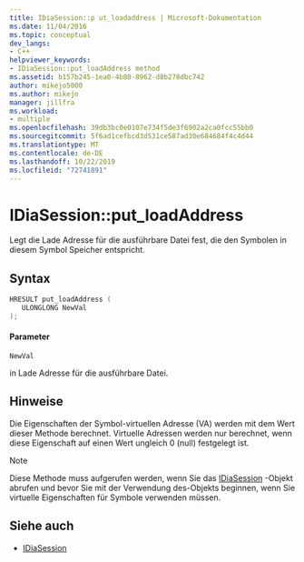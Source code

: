 ```yaml
---
title: IDiaSession::p ut_loadaddress | Microsoft-Dokumentation
ms.date: 11/04/2016
ms.topic: conceptual
dev_langs:
- C++
helpviewer_keywords:
- IDiaSession::put_loadAddress method
ms.assetid: b157b245-1ea0-4b80-8962-d8b278dbc742
author: mikejo5000
ms.author: mikejo
manager: jillfra
ms.workload:
- multiple
ms.openlocfilehash: 39db3bc0e0107e734f5de3f6902a2ca0fcc55bb0
ms.sourcegitcommit: 5f6ad1cefbcd3d531ce587ad30e684684f4c4d44
ms.translationtype: MT
ms.contentlocale: de-DE
ms.lasthandoff: 10/22/2019
ms.locfileid: "72741891"
---
```

# <a name="idiasessionput_loadaddress"></a>IDiaSession::put_loadAddress
Legt die Lade Adresse für die ausführbare Datei fest, die den Symbolen in diesem Symbol Speicher entspricht.

## <a name="syntax"></a>Syntax

```C++
HRESULT put_loadAddress ( 
   ULONGLONG NewVal
);
```

#### <a name="parameters"></a>Parameter
 `NewVal`

in Lade Adresse für die ausführbare Datei.

## <a name="remarks"></a>Hinweise
 Die Eigenschaften der Symbol-virtuellen Adresse (VA) werden mit dem Wert dieser Methode berechnet. Virtuelle Adressen werden nur berechnet, wenn diese Eigenschaft auf einen Wert ungleich 0 (null) festgelegt ist.

> [!NOTE]
> Diese Methode muss aufgerufen werden, wenn Sie das [IDiaSession](../../debugger/debug-interface-access/idiasession.md) -Objekt abrufen und bevor Sie mit der Verwendung des-Objekts beginnen, wenn Sie virtuelle Eigenschaften für Symbole verwenden müssen.

## <a name="see-also"></a>Siehe auch
- [IDiaSession](../../debugger/debug-interface-access/idiasession.md)